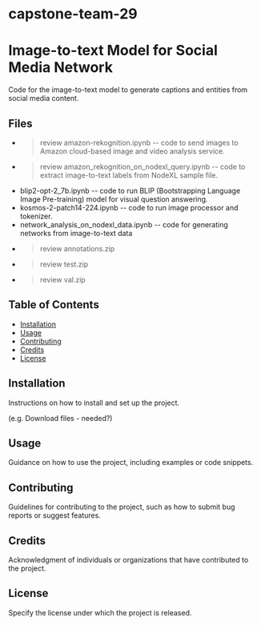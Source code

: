 # capstone-team-29

# Image-to-text Model for Social Media Network

Code for the image-to-text model to generate captions and entities from social media content.

## Files

  * > review amazon-rekognition.ipynb -- code to send images to Amazon cloud-based image and video analysis service.
  * > review amazon_rekognition_on_nodexl_query.ipynb -- code to extract image-to-text labels from NodeXL sample file.
  * blip2-opt-2_7b.ipynb -- code to run BLIP  (Bootstrapping Language Image Pre-training) model for visual question answering.
  * kosmos-2-patch14-224.ipynb -- code to run image processor and tokenizer.
  * network_analysis_on_nodexl_data.ipynb -- code for generating networks from image-to-text data
  * >review annotations.zip 
  * >review test.zip
  * >review val.zip

## Table of Contents

- [Installation](#installation)
- [Usage](#usage)
- [Contributing](#contributing)
- [Credits](#credits)
- [License](#license)

## Installation

Instructions on how to install and set up the project.

(e.g. Download files - needed?)

## Usage

Guidance on how to use the project, including examples or code snippets.

## Contributing

Guidelines for contributing to the project, such as how to submit bug reports or suggest features.

## Credits

Acknowledgment of individuals or organizations that have contributed to the project.

## License

Specify the license under which the project is released.
